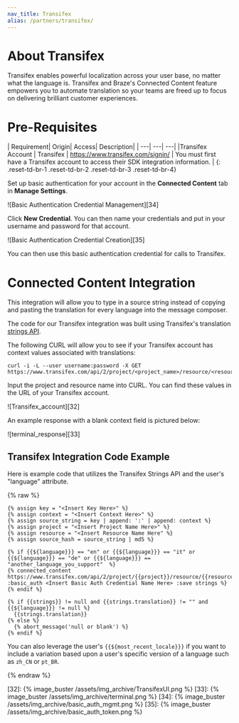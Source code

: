 ```yaml
---
nav_title: Transifex
alias: /partners/transifex/
---
```


# About Transifex

Transifex enables powerful localization across your user base, no matter what the language is. Transifex and Braze's Connected Content feature empowers you to automate translation so your teams are freed up to focus on delivering brilliant customer experiences.

# Pre-Requisites

| Requirement| Origin| Access| Description|
| ---| ---| ---|
|Transifex Account | Transifex | https://www.transifex.com/signin/ | You must first have a Transifex account to access their SDK integration information. |
{: .reset-td-br-1 .reset-td-br-2 .reset-td-br-3  .reset-td-br-4}

Set up basic authentication for your account in the __Connected Content__ tab in __Manage Settings__.

![Basic Authentication Credential Management][34]

Click __New Credential__. You can then name your credentials and put in your username and password for that account.

![Basic Authentication Credential Creation][35]

You can then use this basic authentication credential for calls to Transifex.

# Connected Content Integration

This integration will allow you to type in a source string instead of copying and pasting the translation for every language into the message composer.

The code for our Transifex integration was built using Transifex's translation [strings API][31].

The following CURL will allow you to see if your Transifex account has context values associated with translations:

```
curl -i -L --user username:password -X GET https://www.transifex.com/api/2/project/<project_name>/resource/<resource_name>/translation/en/strings
```

Input the project and resource name into CURL. You can find these values in the URL of your Transifex account.

![Transifex_account][32]

An example response with a blank context field is pictured below:

![terminal_response][33]

## Transifex Integration Code Example

Here is example code that utilizes the Transifex Strings API and the user's "language" attribute.

{% raw %}
```
{% assign key = "<Insert Key Here>" %}
{% assign context = "<Insert Context Here>" %}
{% assign source_string = key | append: ':' | append: context %}
{% assign project = "<Insert Project Name Here>" %}
{% assign resource = "<Insert Resource Name Here" %}
{% assign source_hash = source_string | md5 %}

{% if {{${language}}} == "en" or {{${language}}} == "it" or {{${language}}} == "de" or {{${language}}} == "another_language_you_support"  %}
{% connected_content https://www.transifex.com/api/2/project/{{project}}/resource/{{resource}}/translation/{{${language}}}/string/{{source_hash}}/ :basic_auth <Insert Basic Auth Credential Name Here> :save strings %}
{% endif %}

{% if {{strings}} != null and {{strings.translation}} != "" and {{${language}}} != null %}
  {{strings.translation}}
{% else %}
  {% abort_message('null or blank') %}
{% endif %}
```

You can also leverage the user's `{{${most_recent_locale}}}` if you want to include a variation based upon a user's specific version of a language such as `zh_CN` or `pt_BR`.

{% endraw %}

[16]: [success@braze.com](mailto:success@braze.com)
[31]: https://docs.transifex.com/api/translation-strings
[32]: {% image_buster /assets/img_archive/TransifexUI.png %}
[33]: {% image_buster /assets/img_archive/terminal.png %}
[34]: {% image_buster /assets/img_archive/basic_auth_mgmt.png %}
[35]: {% image_buster /assets/img_archive/basic_auth_token.png %}
